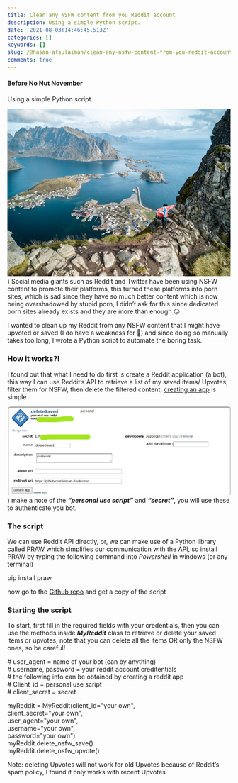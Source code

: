 ```yaml
---
title: Clean any NSFW content from you Reddit account
description: Using a simple Python script.
date: '2021-08-03T14:46:45.513Z'
categories: []
keywords: []
slug: /@hasan-alsulaiman/clean-any-nsfw-content-from-you-reddit-account-964174d7a83
comments: true
---
```


#### Before No Nut November

Using a simple Python script.

![](/assets/0__Us5f4J6HyUVQjNoA.jpg)
)
Social media giants such as Reddit and Twitter have been using NSFW content to promote their platforms, this turned these platforms into porn sites, which is sad since they have so much better content which is now being overshadowed by stupid porn, I didn’t ask for this since dedicated porn sites already exists and they are more than enough 😑

I wanted to clean up my Reddit from any NSFW content that I might have upvoted or saved (I do have a weakness for 🍰) and since doing so manually takes too long, I wrote a Python script to automate the boring task.

### How it works?!

I found out that what I need to do first is create a Reddit application (a bot), this way I can use Reddit’s API to retrieve a list of my saved items/ Upvotes, filter them for NSFW, then delete the filtered content, [creating an app](https://ssl.reddit.com/prefs/apps/) is simple

![](/assets/1__YXm__UbgzZWClFbT1lYS__Eg.jpeg)
)
make a note of the **_“personal use script”_** and **_“secret”_**, you will use these to authenticate you bot.

### The script

We can use Reddit API directly, or, we can make use of a Python library called [PRAW](https://praw.readthedocs.io/en/stable/getting_started/installation.html) which simplifies our communication with the API, so install PRAW by typing the following command into _Powershell_ in windows (or any terminal)

pip install praw

now go to the [Github repo](https://github.com/Hasan-Alsulaiman/Reddit/blob/main/savedReddit.py) and get a copy of the script

### Starting the script

To start, first fill in the required fields with your credentials, then you can use the methods inside **_MyReddit_** class to retrieve or delete your saved items or upvotes, note that you can delete all the items OR only the NSFW ones, so be careful!

\# user\_agent = name of your bot (can by anything)      
\# username, password = your reddit account creditentials      
\# the following info can be obtained by creating a reddit app      
\# Client\_id = personal use script      
\# client\_secret = secret

myReddit = MyReddit(client\_id="your own",  
        client\_secret="your own",  
        user\_agent="your own",  
        username="your own",  
        password="your own")      
myReddit.delete\_nsfw\_save()  
myReddit.delete\_nsfw\_upvote()

Note: deleting Upvotes will not work for old Upvotes because of Reddit’s spam policy, I found it only works with recent Upvotes

